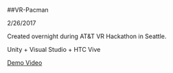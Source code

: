 ##VR-Pacman

2/26/2017


Created overnight during AT&T VR Hackathon in Seattle.


Unity + Visual Studio + HTC Vive



[Demo Video](https://www.youtube.com/watch?v=x0ruZi9ZdIQ&feature=youtu.be)
